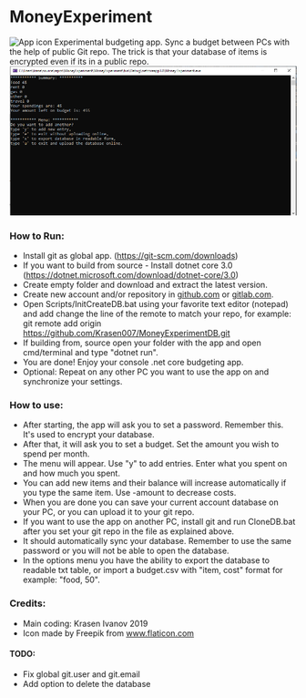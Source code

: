 # MoneyExperiment
![App icon](icon.ico)
Experimental budgeting app.
Sync a budget between PCs with the help of public Git repo.
The trick is that your database of items is encrypted even if its in a public repo.
![Main view of the app.](Resources/MainView.png)


### How to Run:

* Install git as global app. (https://git-scm.com/downloads)
* If you want to build from source - Install dotnet core 3.0 (https://dotnet.microsoft.com/download/dotnet-core/3.0)
* Create empty folder and download and extract the latest version.
* Create new account and/or repository in [github.com](https://github.com/) or [gitlab.com](https://gitlab.com/). 
* Open Scripts/InitCreateDB.bat using your favorite text editor (notepad) and add change the line of the remote to match your repo, for example: git remote add origin https://github.com/Krasen007/MoneyExperimentDB.git
* If building from, source open your folder with the app and open cmd/terminal and type "dotnet run".
* You are done! Enjoy your console .net core budgeting app.
* Optional: Repeat on any other PC you want to use the app on and synchronize your settings.

### How to use:

* After starting, the app will ask you to set a password. Remember this. It's used to encrypt your database.
* After that, it will ask you to set a budget. Set the amount you wish to spend per month.
* The menu will appear. Use "y" to add entries. Enter what you spent on and how much you spent.
* You can add new items and their balance will increase automatically if you type the same item. Use -amount to decrease costs. 
* When you are done you can save your current account database on your PC, or you can upload it to your git repo.
* If you want to use the app on another PC, install git and run CloneDB.bat after you set your git repo in the file as explained above.
* It should automatically sync your database. Remember to use the same password or you will not be able to open the database.
* In the options menu you have the ability to export the database to readable txt table, or import a budget.csv with "item, cost" format for example: "food, 50".

### Credits:

* Main coding: Krasen Ivanov 2019
* Icon made by Freepik from www.flaticon.com

#### TODO:

* Fix global git.user and git.email
* Add option to delete the database